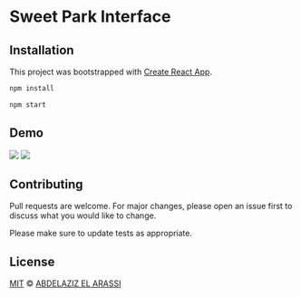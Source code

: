 # Sweet Park Interface

## Installation

This project was bootstrapped with [Create React App](https://github.com/facebook/create-react-app).

```bash
npm install
```

```bash
npm start
```

## Demo

![](pictures/Home__SWEET_PARK_INTERFACE.png)
![](pictures/Details__SWEET_PARK_DONNEES_CLIENT.png)

## Contributing

Pull requests are welcome. For major changes, please open an issue first to discuss what you would like to change.

Please make sure to update tests as appropriate.

## License

[MIT](https://choosealicense.com/licenses/mit/) © [ABDELAZIZ EL ARASSI](https://www.linkedin.com/in/aelarassi/)
